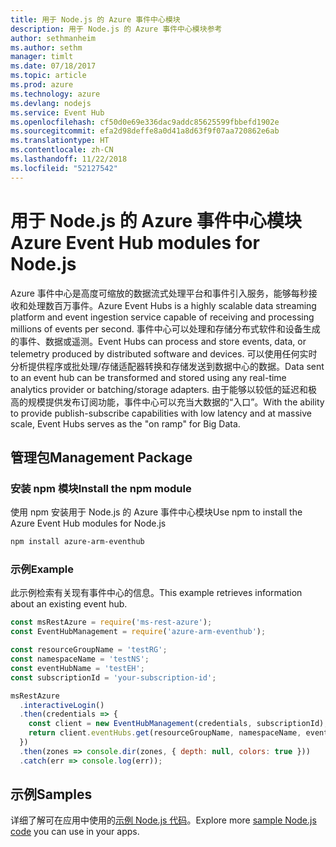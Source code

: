 ```yaml
---
title: 用于 Node.js 的 Azure 事件中心模块
description: 用于 Node.js 的 Azure 事件中心模块参考
author: sethmanheim
ms.author: sethm
manager: timlt
ms.date: 07/18/2017
ms.topic: article
ms.prod: azure
ms.technology: azure
ms.devlang: nodejs
ms.service: Event Hub
ms.openlocfilehash: cf50d0e69e336dac9addc85625599fbbefd1902e
ms.sourcegitcommit: efa2d98deffe8a0d41a8d63f9f07aa720862e6ab
ms.translationtype: HT
ms.contentlocale: zh-CN
ms.lasthandoff: 11/22/2018
ms.locfileid: "52127542"
---
```

# <a name="azure-event-hub-modules-for-nodejs"></a><span data-ttu-id="149c8-103">用于 Node.js 的 Azure 事件中心模块</span><span class="sxs-lookup"><span data-stu-id="149c8-103">Azure Event Hub modules for Node.js</span></span>

<span data-ttu-id="149c8-104">Azure 事件中心是高度可缩放的数据流式处理平台和事件引入服务，能够每秒接收和处理数百万事件。</span><span class="sxs-lookup"><span data-stu-id="149c8-104">Azure Event Hubs is a highly scalable data streaming platform and event ingestion service capable of receiving and processing millions of events per second.</span></span> <span data-ttu-id="149c8-105">事件中心可以处理和存储分布式软件和设备生成的事件、数据或遥测。</span><span class="sxs-lookup"><span data-stu-id="149c8-105">Event Hubs can process and store events, data, or telemetry produced by distributed software and devices.</span></span> <span data-ttu-id="149c8-106">可以使用任何实时分析提供程序或批处理/存储适配器转换和存储发送到数据中心的数据。</span><span class="sxs-lookup"><span data-stu-id="149c8-106">Data sent to an event hub can be transformed and stored using any real-time analytics provider or batching/storage adapters.</span></span> <span data-ttu-id="149c8-107">由于能够以较低的延迟和极高的规模提供发布订阅功能，事件中心可以充当大数据的“入口”。</span><span class="sxs-lookup"><span data-stu-id="149c8-107">With the ability to provide publish-subscribe capabilities with low latency and at massive scale, Event Hubs serves as the "on ramp" for Big Data.</span></span>

## <a name="management-package"></a><span data-ttu-id="149c8-108">管理包</span><span class="sxs-lookup"><span data-stu-id="149c8-108">Management Package</span></span>

### <a name="install-the-npm-module"></a><span data-ttu-id="149c8-109">安装 npm 模块</span><span class="sxs-lookup"><span data-stu-id="149c8-109">Install the npm module</span></span> 

<span data-ttu-id="149c8-110">使用 npm 安装用于 Node.js 的 Azure 事件中心模块</span><span class="sxs-lookup"><span data-stu-id="149c8-110">Use npm to install the Azure Event Hub modules for Node.js</span></span>

```bash
npm install azure-arm-eventhub
```

### <a name="example"></a><span data-ttu-id="149c8-111">示例</span><span class="sxs-lookup"><span data-stu-id="149c8-111">Example</span></span>

<span data-ttu-id="149c8-112">此示例检索有关现有事件中心的信息。</span><span class="sxs-lookup"><span data-stu-id="149c8-112">This example retrieves information about an existing event hub.</span></span>

```javascript
const msRestAzure = require('ms-rest-azure');
const EventHubManagement = require('azure-arm-eventhub');

const resourceGroupName = 'testRG';
const namespaceName = 'testNS';
const eventHubName = 'testEH';
const subscriptionId = 'your-subscription-id';

msRestAzure
  .interactiveLogin()
  .then(credentials => {
    const client = new EventHubManagement(credentials, subscriptionId);
    return client.eventHubs.get(resourceGroupName, namespaceName, eventHubName);
  })
  .then(zones => console.dir(zones, { depth: null, colors: true }))
  .catch(err => console.log(err));
```

## <a name="samples"></a><span data-ttu-id="149c8-113">示例</span><span class="sxs-lookup"><span data-stu-id="149c8-113">Samples</span></span>

<span data-ttu-id="149c8-114">详细了解可在应用中使用的[示例 Node.js 代码](https://azure.microsoft.com/resources/samples/?platform=nodejs)。</span><span class="sxs-lookup"><span data-stu-id="149c8-114">Explore more [sample Node.js code](https://azure.microsoft.com/resources/samples/?platform=nodejs) you can use in your apps.</span></span>
